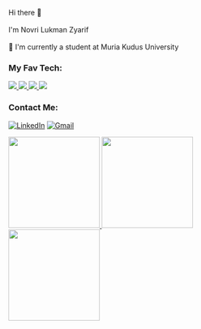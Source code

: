 
Hi there 👋<br><br>I'm Novri Lukman Zyarif <br><br>🌱 I'm currently a student at Muria Kudus University

### My Fav Tech:
<p align="left">
    <a href="https://g.dev/NovriLukman">
      <img src="https://img.shields.io/badge/Android-3DDC84?style=for-the-badge&logo=android&logoColor=white" />
  </a>
      <a href="https://kotlinlang.org">
          <img src="https://img.shields.io/badge/Kotlin-0095D5?&style=for-the-badge&logo=kotlin&logoColor=white" />
<!--       <img src="https://skillicons.dev/icons?i=kotlin" /> -->
</a>
  <a href="https://www.cloudskillsboost.google/public_profiles/7098f8f7-bea2-49d4-9178-ff7dc0ab4cc1?locale=id">
<!--     <img src="https://skillicons.dev/icons?i=gcp" /> -->
     <img src="https://img.shields.io/badge/Google_Cloud-4285F4?style=for-the-badge&logo=google-cloud&logoColor=white" />
  </a>
    <a href="https://nodejs.org/en">
      <img src="https://img.shields.io/badge/Node.js-339933?style=for-the-badge&logo=nodedotjs&logoColor=white" />
  </a>
</p>



### Contact Me: 
[![LinkedIn](https://img.shields.io/badge/linkedin-%230077B5.svg?style=for-the-badge&logo=linkedin&logoColor=white)](https://www.linkedin.com/in/novridev)
[![Gmail](https://img.shields.io/badge/Gmail-D14836?style=for-the-badge&logo=gmail&logoColor=white)](mailto:novrilukman15@gmail.com)

<p align="left">
<a href="https://github.com/mansao01">
  <img height="180em" src="https://github-readme-stats-eight-theta.vercel.app/api?username=mansao01&show_icons=true&theme=tokyonight&include_all_commits=true&count_private=true"/>
    <img height="180em" src="https://github-readme-stats-eight-theta.vercel.app/api/top-langs/?username=mansao01&layout=compact&langs_count=8&theme=tokyonight"/>
   <img height = "180cm" src="https://github-readme-streak-stats.herokuapp.com/?user=mansao01&theme=tokyonight&hide_border=true"/>

</a>
</p>
 
